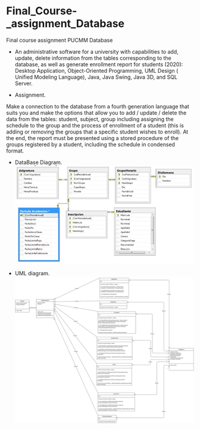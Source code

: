 # Final_Course-_assignment_Database
Final course assignment PUCMM Database

- An administrative software for a university with capabilities to add, update, delete information from the tables corresponding to the database, as well as generate enrollment report for students (2020): Desktop Application, Object-Oriented Programming, UML Design ( Unified Modeling Language), Java, Java Swing, Java 3D, and SQL Server. 

- Assignment.

Make a connection to the database from a fourth generation language that suits you and make the options that allow you to add / update / delete the data from the tables: student, subject, group including assigning the schedule to the group and the process of enrollment of a student (this is adding or removing the groups that a specific student wishes to enroll). At the end, the report must be presented using a stored procedure of the groups registered by a student, including the schedule in condensed format.

- DataBase Diagram.
![DataBase Diagram](https://github.com/Thevic16/Final_Course-_assignment_Database/blob/main/Images/Diagram.JPG)

- UML diagram.
![DataBase Diagram](https://github.com/Thevic16/Final_Course-_assignment_Database/blob/main/Images/Diagrama%20UML%20BDDP.png)

